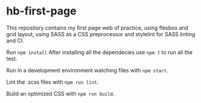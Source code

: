 # hb-first-page

This repository contains my first page web of practice, using flexbox and grid layout, using SASS as a CSS preprocessor and stylelint for SASS linting and CI.

Run `npm install`
After installing all the dependecies use `npm t` to run all the test.

Run in a development environment watching files with `npm start`.

Lint the .scss files with `npm run lint`.

Build an optimized CSS with `npm run build`.


